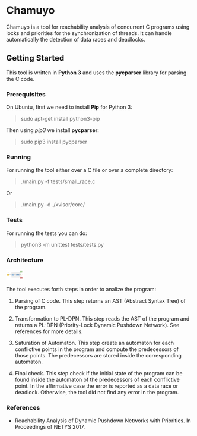 # Chamuyo

Chamuyo is a tool for reachability analysis of concurrent C programs
using locks and priorities for the synchronization of threads.
It can handle automatically the detection of data races and deadlocks.

## Getting Started

This tool is written in **Python 3** and uses the **pycparser** library for parsing
the C code.

### Prerequisites

On Ubuntu, first we need to install **Pip** for Python 3:

> sudo apt-get install python3-pip

Then using *pip3* we install **pycparser**:

> sudo pip3 install pycparser

### Running

For running the tool either over a C file or over a complete directory:

> ./main.py -f tests/small_race.c

Or

> ./main.py -d ./xvisor/core/

### Tests

For running the tests you can do:

> python3 -m unittest tests/tests.py

### Architecture

<img src="architecture.png" width="48">

The tool executes forth steps in order to analize the program:

1. Parsing of C code.
   This step returns an AST (Abstract Syntax Tree) of the program.
   
2. Transformation to PL-DPN.
   This step reads the AST of the program
   and returns a PL-DPN (Priority-Lock Dynamic Pushdown Network).
   See references for more details.
   
3. Saturation of Automaton.
   This step create an automaton for
   each conflictive points in the program and compute the
   predecessors of those points. The predecessors are stored
   inside the corresponding automaton.
   
4. Final check.
   This step check if the initial state of the program
   can be found inside the automaton of the predecessors of each
   conflictive point. In the affirmative case the error is reported
   as a data race or deadlock. Otherwise, the tool did not find
   any error in the program.

### References

- Reachability Analysis of Dynamic Pushdown Networks with Priorities. In Proceedings of NETYS 2017.